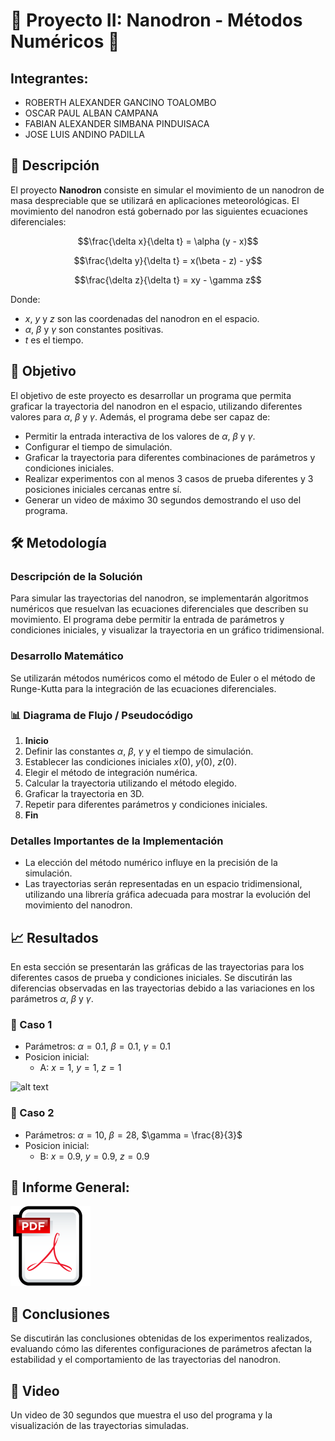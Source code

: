 # 🚁 Proyecto II: Nanodron - Métodos Numéricos 🌟

## Integrantes:
- ROBERTH ALEXANDER GANCINO TOALOMBO
- OSCAR PAUL ALBAN CAMPANA
- FABIAN ALEXANDER SIMBANA PINDUISACA
- JOSE LUIS ANDINO PADILLA

## 📖 Descripción
El proyecto **Nanodron** consiste en simular el movimiento de un nanodron de masa despreciable que se utilizará en aplicaciones meteorológicas. El movimiento del nanodron está gobernado por las siguientes ecuaciones diferenciales:

$$\frac{\delta x}{\delta t} = \alpha (y - x)$$

$$\frac{\delta y}{\delta t} = x(\beta - z) - y$$

$$\frac{\delta z}{\delta t} = xy - \gamma z$$

Donde:
- $x$, $y$ y $z$ son las coordenadas del nanodron en el espacio.
- $\alpha$, $\beta$ y $\gamma$ son constantes positivas.
- $t$ es el tiempo.

## 🎯 Objetivo
El objetivo de este proyecto es desarrollar un programa que permita graficar la trayectoria del nanodron en el espacio, utilizando diferentes valores para $\alpha$, $\beta$ y $\gamma$. Además, el programa debe ser capaz de:
- Permitir la entrada interactiva de los valores de $\alpha$, $\beta$ y $\gamma$.
- Configurar el tiempo de simulación.
- Graficar la trayectoria para diferentes combinaciones de parámetros y condiciones iniciales.
- Realizar experimentos con al menos 3 casos de prueba diferentes y 3 posiciones iniciales cercanas entre sí.
- Generar un video de máximo 30 segundos demostrando el uso del programa.

## 🛠️ Metodología

### Descripción de la Solución
Para simular las trayectorias del nanodron, se implementarán algoritmos numéricos que resuelvan las ecuaciones diferenciales que describen su movimiento. El programa debe permitir la entrada de parámetros y condiciones iniciales, y visualizar la trayectoria en un gráfico tridimensional.

### Desarrollo Matemático
Se utilizarán métodos numéricos como el método de Euler o el método de Runge-Kutta para la integración de las ecuaciones diferenciales.

### 📊 Diagrama de Flujo / Pseudocódigo
1. **Inicio**
2. Definir las constantes $\alpha$, $\beta$, $\gamma$ y el tiempo de simulación.
3. Establecer las condiciones iniciales $x(0)$, $y(0)$, $z(0)$.
4. Elegir el método de integración numérica.
5. Calcular la trayectoria utilizando el método elegido.
6. Graficar la trayectoria en 3D.
7. Repetir para diferentes parámetros y condiciones iniciales.
8. **Fin**

### Detalles Importantes de la Implementación
- La elección del método numérico influye en la precisión de la simulación.
- Las trayectorias serán representadas en un espacio tridimensional, utilizando una librería gráfica adecuada para mostrar la evolución del movimiento del nanodron.

## 📈 Resultados
En esta sección se presentarán las gráficas de las trayectorias para los diferentes casos de prueba y condiciones iniciales. Se discutirán las diferencias observadas en las trayectorias debido a las variaciones en los parámetros $\alpha$, $\beta$ y $\gamma$.

### 🌟 Caso 1
- Parámetros: $\alpha = 0.1$, $\beta = 0.1$, $\gamma = 0.1$
- Posicion inicial:
  - A: $x = 1$, $y = 1$, $z = 1$

![alt text](ezgif-2-1fabaa24c0.gif)

### 🌟 Caso 2
- Parámetros: $\alpha = 10$, $\beta = 28$, $\gamma = \frac{8}{3}$
- Posicion inicial:
  - B: $x = 0.9$, $y = 0.9$, $z = 0.9$
## 📃 Informe General:
[![Informe General](assets/info.png)](https://epnecuador-my.sharepoint.com/:w:/g/personal/jose_andino_epn_edu_ec/EcrDU2tIPdRAk0satv8X9t8BoqURWEQh-E0G2Zu5oUFQxg)

## 📜 Conclusiones
Se discutirán las conclusiones obtenidas de los experimentos realizados, evaluando cómo las diferentes configuraciones de parámetros afectan la estabilidad y el comportamiento de las trayectorias del nanodron.

## 🎥 Video
Un video de 30 segundos que muestra el uso del programa y la visualización de las trayectorias simuladas.
